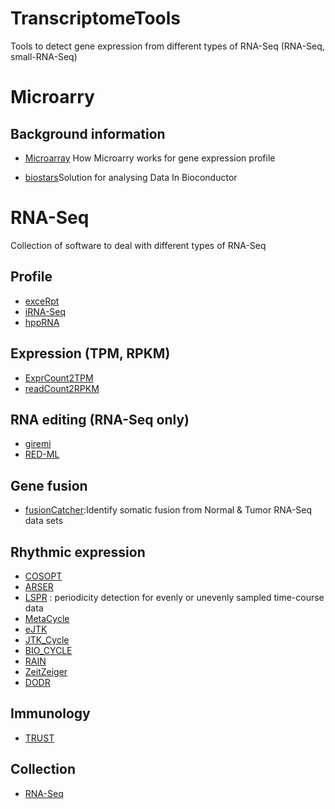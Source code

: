 # TranscriptomeTools
Tools to detect gene expression from different types of RNA-Seq (RNA-Seq, small-RNA-Seq)

# Microarry
## Background information
- [Microarray](http://learn.genetics.utah.edu/content/labs/microarray/) How Microarry works for gene expression profile

- [biostars](https://www.biostars.org/p/53870/)Solution for analysing Data In Bioconductor


# RNA-Seq
Collection of software to deal with different types of RNA-Seq
## Profile
- [exceRpt](https://rkitchen.github.io/exceRpt/) 
- [iRNA-Seq](http://www.sdu.dk/en/om_sdu/institutter_centre/bmb_biokemi_og_molekylaer_biologi/forskning/forskningsgrupper/functionalgenomics/tools) 
- [hppRNA](https://sourceforge.net/projects/hpprna/)

## Expression (TPM, RPKM)
- [ExprCount2TPM](https://github.com/xflicsu/ExprCount2TPM)
- [readCount2RPKM](https://github.com/xflicsu/readCount2RPKM)
## RNA editing (RNA-Seq only)
- [giremi](https://github.com/zhqingit/giremi)
- [RED-ML](https://github.com/BGIRED/RED-ML)
## Gene fusion
- [fusionCatcher](https://github.com/ndaniel/fusioncatcher):Identify somatic fusion from Normal & Tumor RNA-Seq data sets

## Rhythmic expression

- [COSOPT](https://github.com/mhiromi/cosopt)
- [ARSER](https://github.com/cauyrd/ARSER) 
- [LSPR](https://github.com/cauyrd/LSPR) : periodicity detection for evenly or unevenly sampled time-course data
- [MetaCycle](https://github.com/gangwug/MetaCycle) 
- [eJTK](https://github.com/alanlhutchison/empirical-JTK_CYCLE-with-asymmetry) 
- [JTK_Cycle](http://www.openwetware.org/wiki/HughesLab:JTK_Cycle) 
- [BIO_CYCLE](http://circadiomics.ics.uci.edu/?biocycle=true)
- [RAIN](https://www.bioconductor.org/packages/release/bioc/html/rain.html)
- [ZeitZeiger](https://github.com/jakejh/zeitzeiger)
- [DODR](https://cran.r-project.org/web/packages/DODR/index.html)

## Immunology
- [TRUST](https://bitbucket.org/liulab/trust/)

## Collection
- [RNA-Seq](https://wiki2.org/en/List_of_RNA-Seq_bioinformatics_tools)
